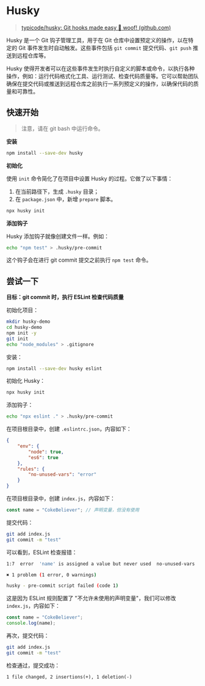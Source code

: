 # Husky

> [typicode/husky: Git hooks made easy 🐶 woof! (github.com)](https://github.com/typicode/husky)

Husky 是一个 Git 钩子管理工具，用于在 Git 仓库中设置预定义的操作，以在特定的 Git 事件发生时自动触发。这些事件包括 `git commit` 提交代码、`git push` 推送到远程仓库等。

Husky 使得开发者可以在这些事件发生时执行自定义的脚本或命令，以执行各种操作，例如：运行代码格式化工具、运行测试、检查代码质量等。它可以帮助团队确保在提交代码或推送到远程仓库之前执行一系列预定义的操作，以确保代码的质量和可靠性。



## 快速开始

> 注意，请在 git bash 中运行命令。

**安装**

```bash
npm install --save-dev husky
```



**初始化**

使用 `init` 命令简化了在项目中设置 Husky 的过程。它做了以下事情：

1. 在当前路径下，生成 `.husky` 目录；
2. 在 `package.json` 中，新增 `prepare` 脚本。

```bash
npx husky init
```



**添加钩子**

Husky 添加钩子就像创建文件一样。例如：

```bash
echo "npm test" > .husky/pre-commit
```

这个钩子会在进行 git commit 提交之前执行 `npm test` 命令。



## 尝试一下

**目标：git commit 时，执行 ESLint 检查代码质量**

初始化项目：

```bash
mkdir husky-demo
cd husky-demo
npm init -y
git init
echo "node_modules" > .gitignore
```

安装：

```bash
npm install --save-dev husky eslint
```

初始化 Husky：

```bash
npx husky init
```

添加钩子：

```bash
echo "npx eslint ." > .husky/pre-commit
```

在项目根目录中，创建 `.eslintrc.json`，内容如下：

```json
{
    "env": {
        "node": true,
        "es6": true
    },
    "rules": {
        "no-unused-vars": "error"
    }
}
```

在项目根目录中，创建 `index.js`，内容如下：

```js
const name = "CokeBeliever"; // 声明变量，但没有使用
```

提交代码：

```bash
git add index.js
git commit -m "test"
```

可以看到，ESLint 检查报错：

```bash
1:7  error  'name' is assigned a value but never used  no-unused-vars

✖ 1 problem (1 error, 0 warnings)

husky - pre-commit script failed (code 1)
```

这是因为 ESLint 规则配置了 "不允许未使用的声明变量"，我们可以修改 `index.js`，内容如下：

```js
const name = "CokeBeliever";
console.log(name);
```

再次，提交代码：

```bash
git add index.js
git commit -m "test"
```

检查通过，提交成功：

```
1 file changed, 2 insertions(+), 1 deletion(-)
```



